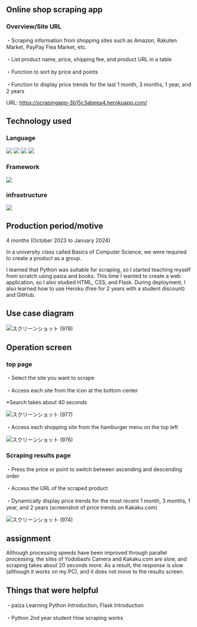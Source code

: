 ## Online shop scraping app
### Overview/Site URL
 
・Scraping information from shopping sites such as Amazon, Rakuten Market, PayPay Flea Market, etc.

・List product name, price, shipping fee, and product URL in a table

・Function to sort by price and points

・Function to display price trends for the last 1 month, 3 months, 1 year, and 2 years

URL: https://scrapingapp-3b15c3abeea4.herokuapp.com/



## Technology used
### Language

<img src="https://img.shields.io/badge/-Python-F9DC3E.svg?logo=python&style=flat"> <img src="https://img.shields.io/badge/-HTML5-333.svg?logo=html5&style=flat"> <img src="https://img.shields.io/badge/-CSS3-1572B6.svg?logo=css3&style=flat"> <img src="https://img.shields.io/badge/Javascript-276DC3.svg?logo=javascript&style=flat">

### Framework

<img src="https://img.shields.io/badge/-Flask-000000.svg?logo=flask&style=flat">

### infrastructure

<img src="https://img.shields.io/badge/-Heroku-430098.svg?logo=heroku&style=plastic">



## Production period/motive
4 months (October 2023 to January 2024)

In a university class called Basics of Computer Science, we were required to create a product as a group.

I learned that Python was suitable for scraping, so I started teaching myself from scratch using paiza and books. This time I wanted to create a web application, so I also studied HTML, CSS, and Flask. During deployment, I also learned how to use Heroku (free for 2 years with a student discount) and GitHub.


## Use case diagram
![スクリーンショット (978)](https://github.com/Hiromu1612/scraping_test/assets/150511546/dd41650f-04f4-40a6-8d2a-ff4dd56195aa)


## Operation screen
### top page

・Select the site you want to scrape

・Access each site from the icon at the bottom center

  *Search takes about 40 seconds

![スクリーンショット (977)](https://github.com/Hiromu1612/scraping_test/assets/150511546/b868fbae-3055-4793-9998-e32fe5e7689b)

・Access each shopping site from the hamburger menu on the top left

![スクリーンショット (976)](https://github.com/Hiromu1612/scraping_test/assets/150511546/873401f6-6ebe-4a77-b2fa-def2de5facc4)


### Scraping results page
・Press the price or point to switch between ascending and descending order

・Access the URL of the scraped product

・Dynamically display price trends for the most recent 1 month, 3 months, 1 year, and 2 years (screenshot of price trends on Kakaku.com)

![スクリーンショット (974)](https://github.com/Hiromu1612/scraping_test/assets/150511546/611b2d36-57ec-45b6-a0a0-3272ae25ffb3)

## assignment
Although processing speeds have been improved through parallel processing, the sites of Yodobashi Camera and Kakaku.com are slow, and scraping takes about 20 seconds more.
As a result, the response is slow (although it works on my PC), and it does not move to the results screen.


## Things that were helpful
  ・paiza Learning Python Introduction, Flask Introduction
 
  ・Python 2nd year student How scraping works
